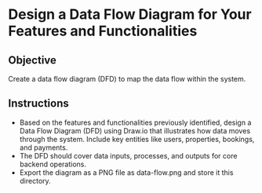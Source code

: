 # Design a Data Flow Diagram for Your Features and Functionalities

## Objective
Create a data flow diagram (DFD) to map the data flow within the system.

## Instructions
* Based on the features and functionalities previously identified, design a Data Flow Diagram (DFD) using Draw.io that illustrates how data moves through the system. Include key entities like users, properties, bookings, and payments.
* The DFD should cover data inputs, processes, and outputs for core backend operations.
* Export the diagram as a PNG file as data-flow.png and store it this directory.
